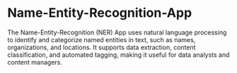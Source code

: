 # Name-Entity-Recognition-App
The Name-Entity-Recognition (NER) App uses natural language processing to identify and categorize named entities in text, such as names, organizations, and locations. It supports data extraction, content classification, and automated tagging, making it useful for data analysts and content managers.
